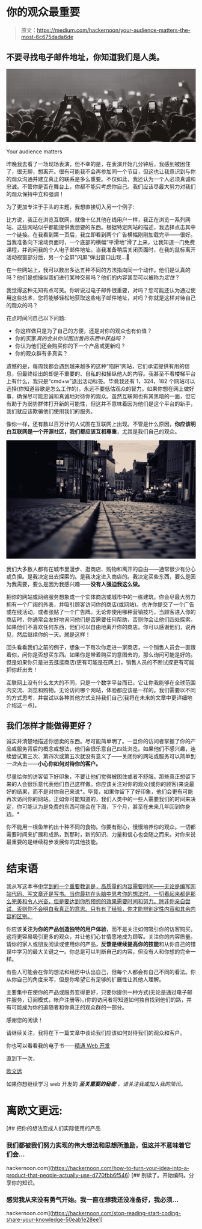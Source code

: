 # 你的观众最重要

> 原文：<https://medium.com/hackernoon/your-audience-matters-the-most-6c675dada6de>

## 不要寻找电子邮件地址，你知道我们是人类。

![](img/c079884bd9a70ae0fbf46f7204156291.png)

Your audience matters

昨晚我去看了一场现场表演，但不幸的是，在表演开始几分钟后，我感到被困住了，很无聊，想离开。很有可能我不会再参加同一个节目，但这也让我意识到与你的观众沟通并建立真正的联系是多么重要。不仅如此，我还认为一个人必须真诚和忠诚。不管你是否在舞台上，你都不能只考虑你自己。我们应该尽最大努力对我们的观众保持中立和强调！

为了更加专注于手头的主题，我想直接切入另一个例子:

比方说，我正在浏览互联网，就像十亿其他在线用户一样，我正在浏览一系列网站，这些网站似乎都能提供我想要的东西。根据特定网站的描述，我选择点击其中一个链接。在我看到第一页后，我立即看到两个广告横幅刚刚加载完毕——很好。当我准备向下滚动页面时，一个底部的横幅“平滑地”滑了上来，让我知道一门免费课程，并询问我的个人电子邮件地址。当我准备稍后关闭页面时，在我的鼠标离开活动视窗部分后，另一个全屏“闪屏”弹出窗口出现…😤

在一些网站上，我可以数出多达五种不同的方法指向同一个动作。他们是认真的吗？他们是想操纵我们进行某种交易吗？他们的内容甚至可以被称为*定性*？

我觉得这种无知有点可笑。你听说过电子邮件很重要，对吗？您可能还认为通过使用这些技术，您将能够轻松地获取这些电子邮件地址，对吗？你就是这样对待自己的观众的吗？

花点时间问自己以下问题:

*   你这样做只是为了自己的方便，还是对你的观众也有价值？
*   你的买家*真的会从你试图出售的东西中获益吗？*
*   你认为他们还会购买你的下一个产品或更新吗？
*   你的观众群有多真实？

遗憾的是，每周我都会遇到越来越多的这种“陷阱”网站，它们承诺提供有用的信息，但最终给出的却是不重要的、自私的和操纵他人的内容。我甚至不看楼梯平台上有什么，我只是“cmd+w”退出活动标签。毕竟我还有 1，324，182 个网站可以选择(你知道谷歌是怎么工作的)。永远不要低估观众的智力。如果你想在网上做好事，确保尽可能忠诚和真诚地对待你的观众。虽然互联网也有其黑暗的一面，但它有助于为弱势群体打开新的可能性，但这并不意味着因为他们是这个平台的新手，我们就应该欺骗他们使用我们的服务。

像你一样，还有数以百万计的人试图在互联网上出现。不管是什么原因，**你应该明白互联网是一个开源社区，我们都应该互相尊重**，尤其是我们自己的观众。

![](img/0b47b4146d95ad8c92477773d2045506.png)

我们大多数人都有在城市里漫步、逛商店、购物和离开的自由——通常很少有分心或负担。是我决定出去探索的。是我决定进入商店的。我决定买些东西，要么是因为我需要，要么是因为我感兴趣——**没有人强迫我这么做。**

把你的网站或网络服务想象成一个实体商店或城市中的一栋建筑。你会尽最大努力拥有一个广阔的外表，并吸引顾客访问你的商店(或网站)。也许你提交了一个广告或在线活动，或者张贴了一个广告牌。无论你使用哪种营销技巧，当顾客进入你的商店时，你通常会友好地询问他们是否需要任何帮助，否则你会让他们四处探索。如果他们不喜欢任何东西，他们可以自由地离开你的商店。你可以感谢他们，说再见，然后继续你的一天。就是这样！

回头看看我们之前的例子，想象一下每次你走进一家商店，一个销售人员会一直跟着你，问你是否想买东西。如果你是带着购买的意图去的，那么询问可能是好的。但是如果你只是进去逛逛商店(更有可能是在网上)，销售人员的不断试探更有可能把你赶出去！

互联网上没有什么太大的不同，只是一个数字平台而已。它让你我能够在全球范围内交流、浏览和购物。无论访问哪个网站，体验都应该是一样的。我们需要以不同的方式思考，并尝试以各种其他方式支持我们自己(我将在未来的文章中更详细地介绍这一点)。

## 我们怎样才能做得更好？

诚实并清楚地描述你想卖的东西。尽可能简单明了。一旦你的访问者掌握了你的产品或服务背后的概念或想法，他们会很乐意自己四处浏览。如果他们不感兴趣，连续尝试第三次、第四次或第五次就没有意义了——关闭你的网站或服务可以简单到*一次*点击——**小心你如何对待你的客户。**

尽量给你的访客留下好印象，不要让他们觉得被困住或者不舒服。那些真正想留下来的人会很乐意代表他们自己这样做。你应该关注对你的观众(或你的顾客)来说最好的结果，而不是对你自己来说*。毕竟，如果你留下了好印象，他们会更有可能再次访问你的网站。正如你可能知道的，我们人类中的一些人需要我们的时间来决定，你可能认为是免费的东西可能会在下周，下个月，甚至在未来几年回到你身边。*

你不能用一根鱼竿钓出十种不同的食物。你要有耐心，慢慢培养你的观众。一切都需要时间来扩展和成熟，到那时，新的知识、力量和信心也会随之而来。对你来说最重要的是继续稳步发展你的其他技能。

# 结束语

我从写这本书[中学到的一个重要教训是，高质量的内容需要时间——无论是编写网站代码、写文章还是写书。当你最初在头脑中思考你的想法时，一切看起来都是那么完美和令人兴奋，但是要达到你所预想的效果需要时间和努力。除非你亲自尝试，否则你不会明白我真正的意思。只有有了经验，你才能辨别定性内容和其余内容的区别。](https://masteringwebdev.com/)

你应该**关注为你的产品创造独特的用户体验**，而不是关注如何吸引你的访客购买。这将更容易吸引更多的观众，并让他们心甘情愿地成为顾客。关注你的内容质量。请你的家人或朋友阅读或使用你的产品，**反馈是继续提高你的技能**和从你自己的错误中学习的最大关键之一。你总是可以判断自己的内容，但没有人和你想的完全一样。

有些人可能会在你的想法和经历中认出自己，但每个人都会有自己不同的看法。你从你自己的角度来写，但是你希望它有足够的扩展性让其他人理解。

主要集中在使你的产品或服务变得更好，只要你提供一种方式(无论是通过电子邮件服务，订阅模式，帐户注册等)。)你的访问者将知道如何独自找到他们的路，并有可能成为你的追随者和你真正的观众群的一部分。

感谢您的阅读！

请继续关注，我将在下一篇文章中谈论我们应该如何对待我们的观众和客户。

你也可以看看我的电子书——[精通 Web 开发](https://masteringwebdev.com)

直到下一次，

[欧文远](http://owenfar.com/#about)

如果你想继续学习 web 开发的 ***至关重要的秘密*** *，请关注我或加入我的简讯。*

# 离欧文更远:

[](https://hackernoon.com/how-to-turn-your-idea-into-a-product-that-people-actually-use-d770fbb6f546) [## 把你的想法变成人们实际使用的产品

### 我们都被我们努力实现的伟大想法和思想所激励，但这并不意味着它们会…

hackernoon.com](https://hackernoon.com/how-to-turn-your-idea-into-a-product-that-people-actually-use-d770fbb6f546) [](https://hackernoon.com/stop-reading-start-coding-share-your-knowledge-50eab1e28ee1) [## 别读了。开始编码。分享你的知识。

### 感觉我从来没有勇气开始。我一直在想我还没准备好，我必须…

hackernoon.com](https://hackernoon.com/stop-reading-start-coding-share-your-knowledge-50eab1e28ee1)